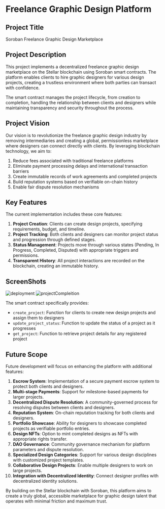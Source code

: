 # Freelance Graphic Design Platform

## Project Title
Soroban Freelance Graphic Design Marketplace

## Project Description
This project implements a decentralized freelance graphic design marketplace on the Stellar blockchain using Soroban smart contracts. The platform enables clients to hire graphic designers for various design projects, creating a trustless environment where both parties can transact with confidence.

The smart contract manages the project lifecycle, from creation to completion, handling the relationship between clients and designers while maintaining transparency and security throughout the process.

## Project Vision
Our vision is to revolutionize the freelance graphic design industry by removing intermediaries and creating a global, permissionless marketplace where designers can connect directly with clients. By leveraging blockchain technology, we aim to:

1. Reduce fees associated with traditional freelance platforms
2. Eliminate payment processing delays and international transaction barriers
3. Create immutable records of work agreements and completed projects
4. Build reputation systems based on verifiable on-chain history
5. Enable fair dispute resolution mechanisms

## Key Features
The current implementation includes these core features:

1. **Project Creation**: Clients can create design projects, specifying requirements, budget, and timeline.
2. **Project Tracking**: Both clients and designers can monitor project status and progression through defined stages.
3. **Status Management**: Projects move through various states (Pending, In Progress, Completed, Disputed) with appropriate triggers and permissions.
4. **Transparent History**: All project interactions are recorded on the blockchain, creating an immutable history.

## ScreenShots
![deployment](https://github.com/user-attachments/assets/e6cb3290-2b41-4edc-a421-8117be4f4782)
![projectCompleition](https://github.com/user-attachments/assets/408b8d12-74c2-43d3-8e2e-4ac056beca01)


The smart contract specifically provides:

- `create_project`: Function for clients to create new design projects and assign them to designers
- `update_project_status`: Function to update the status of a project as it progresses
- `get_project`: Function to retrieve project details for any registered project

## Future Scope
Future development will focus on enhancing the platform with additional features:

1. **Escrow System**: Implementation of a secure payment escrow system to protect both clients and designers.
2. **Multi-stage Payments**: Support for milestone-based payments for larger projects.
3. **Decentralized Dispute Resolution**: A community-governed process for resolving disputes between clients and designers.
4. **Reputation System**: On-chain reputation tracking for both clients and designers.
5. **Portfolio Showcase**: Ability for designers to showcase completed projects as verifiable portfolio entries.
6. **Design NFTs**: Option to mint completed designs as NFTs with appropriate rights transfer.
7. **DAO Governance**: Community governance mechanism for platform parameters and dispute resolution.
8. **Specialized Design Categories**: Support for various design disciplines with customized project templates.
9. **Collaborative Design Projects**: Enable multiple designers to work on large projects.
10. **Integration with Decentralized Identity**: Connect designer profiles with decentralized identity solutions.

By building on the Stellar blockchain with Soroban, this platform aims to create a truly global, accessible marketplace for graphic design talent that operates with minimal friction and maximum trust.
